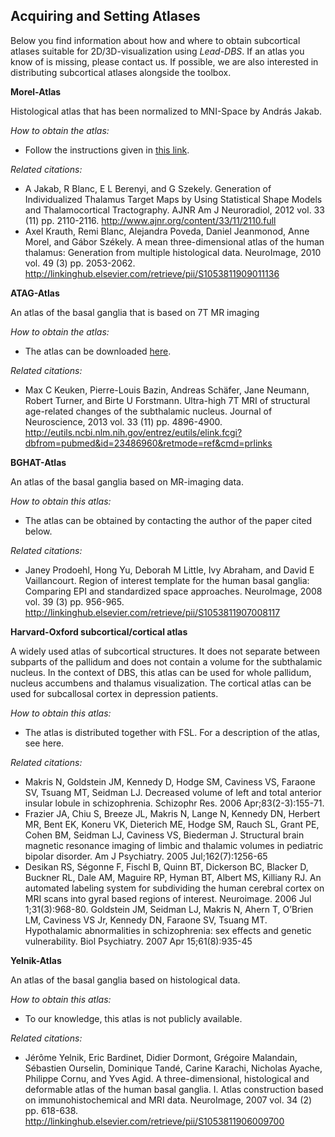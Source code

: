 ## Acquiring and Setting Atlases

Below you find information about how and where to obtain subcortical atlases suitable for 2D/3D-visualization using _Lead-DBS_. If an atlas you know of is missing, please contact us. If possible, we are also interested in distributing subcortical atlases alongside the toolbox.

**Morel-Atlas**

Histological atlas that has been normalized to MNI-Space by András Jakab.

_How to obtain the atlas:_

* Follow the instructions given in [this link](https://www.jiscmail.ac.uk/cgi-bin/webadmin?A3=ind1301&L=FSL&E=quoted-printable&P=7166083&B=--485b397dd697cacab604d45aa2b3&T=text/html;%20charset=windows-1252&pending=&X=0290545B6A3325E2C8).

_Related citations:_

- A Jakab, R Blanc, E L Berenyi, and G Szekely. Generation of Individualized Thalamus Target Maps by Using Statistical Shape Models and Thalamocortical Tractography. AJNR Am J Neuroradiol, 2012 vol. 33 (11) pp. 2110-2116. http://www.ajnr.org/content/33/11/2110.full
- Axel Krauth, Remi Blanc, Alejandra Poveda, Daniel Jeanmonod, Anne Morel, and Gábor Székely. A mean three-dimensional atlas of the human thalamus: Generation from multiple histological data. NeuroImage, 2010 vol. 49 (3) pp. 2053-2062. http://linkinghub.elsevier.com/retrieve/pii/S1053811909011136

**ATAG-Atlas**

An atlas of the basal ganglia that is based on 7T MR imaging

_How to obtain the atlas:_

* The atlas can be downloaded [here](https://www.nitrc.org/projects/atag).

_Related citations:_

* Max C Keuken, Pierre-Louis Bazin, Andreas Schäfer, Jane Neumann, Robert Turner, and Birte U Forstmann. Ultra-high 7T MRI of structural age-related changes of the subthalamic nucleus. Journal of Neuroscience, 2013 vol. 33 (11) pp. 4896-4900. http://eutils.ncbi.nlm.nih.gov/entrez/eutils/elink.fcgi?dbfrom=pubmed&id=23486960&retmode=ref&cmd=prlinks

**BGHAT-Atlas**

An atlas of the basal ganglia based on MR-imaging data.

_How to obtain this atlas:_

* The atlas can be obtained by contacting the author of the paper cited below.

_Related citations:_

* Janey Prodoehl, Hong Yu, Deborah M Little, Ivy Abraham, and David E Vaillancourt. Region of interest template for the human basal ganglia: Comparing EPI and standardized space approaches. NeuroImage, 2008 vol. 39 (3) pp. 956-965. http://linkinghub.elsevier.com/retrieve/pii/S1053811907008117

**Harvard-Oxford subcortical/cortical atlas**

A widely used atlas of subcortical structures. It  does not separate between subparts of the pallidum and does not contain a volume for the subthalamic nucleus. In the context of DBS, this atlas can be used for whole pallidum, nucleus accumbens and thalamus visualization. The cortical atlas can be used for subcallosal cortex in depression patients.

_How to obtain this atlas:_

* The atlas is distributed together with FSL. For a description of the atlas, see here.

_Related citations:_

* Makris N, Goldstein JM, Kennedy D, Hodge SM, Caviness VS, Faraone SV, Tsuang MT, Seidman LJ. Decreased volume of left and total anterior insular lobule in schizophrenia. Schizophr Res. 2006 Apr;83(2-3):155-71.
* Frazier JA, Chiu S, Breeze JL, Makris N, Lange N, Kennedy DN, Herbert MR, Bent EK, Koneru VK, Dieterich ME, Hodge SM, Rauch SL, Grant PE, Cohen BM, Seidman LJ, Caviness VS, Biederman J. Structural brain magnetic resonance imaging of limbic and thalamic volumes in pediatric bipolar disorder. Am J Psychiatry. 2005 Jul;162(7):1256-65
* Desikan RS, Ségonne F, Fischl B, Quinn BT, Dickerson BC, Blacker D, Buckner RL, Dale AM, Maguire RP, Hyman BT, Albert MS, Killiany RJ. An automated labeling system for subdividing the human cerebral cortex on MRI scans into gyral based regions of interest. Neuroimage. 2006 Jul 1;31(3):968-80.
Goldstein JM, Seidman LJ, Makris N, Ahern T, O’Brien LM, Caviness VS Jr, Kennedy DN, Faraone SV, Tsuang MT. Hypothalamic abnormalities in schizophrenia: sex effects and genetic vulnerability. Biol Psychiatry. 2007 Apr 15;61(8):935-45

**Yelnik-Atlas**

An atlas of the basal ganglia based on histological data.

_How to obtain this atlas:_

* To our knowledge, this atlas is not publicly available.

_Related citations:_

* Jérôme Yelnik, Eric Bardinet, Didier Dormont, Grégoire Malandain, Sébastien Ourselin, Dominique Tandé, Carine Karachi, Nicholas Ayache, Philippe Cornu, and Yves Agid. A three-dimensional, histological and deformable atlas of the human basal ganglia. I. Atlas construction based on immunohistochemical and MRI data. NeuroImage, 2007 vol. 34 (2) pp. 618-638. http://linkinghub.elsevier.com/retrieve/pii/S1053811906009700
